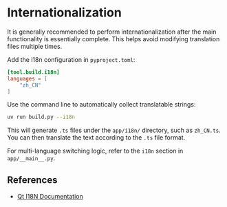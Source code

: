 # Internationalization

It is generally recommended to perform internationalization after the main functionality is essentially complete. This
helps avoid modifying translation files multiple times.

Add the i18n configuration in `pyproject.toml`:

```toml
[tool.build.i18n]
languages = [
    "zh_CN"
]
```

Use the command line to automatically collect translatable strings:

```bash
uv run build.py --i18n
```

This will generate `.ts` files under the `app/i18n/` directory, such as `zh_CN.ts`. You can then translate the text
according to the `.ts` file format.

For multi-language switching logic, refer to the `i18n` section in `app/__main__.py`.

## References

- [Qt I18N Documentation](https://doc.qt.io/qt-6/internationalization.html)